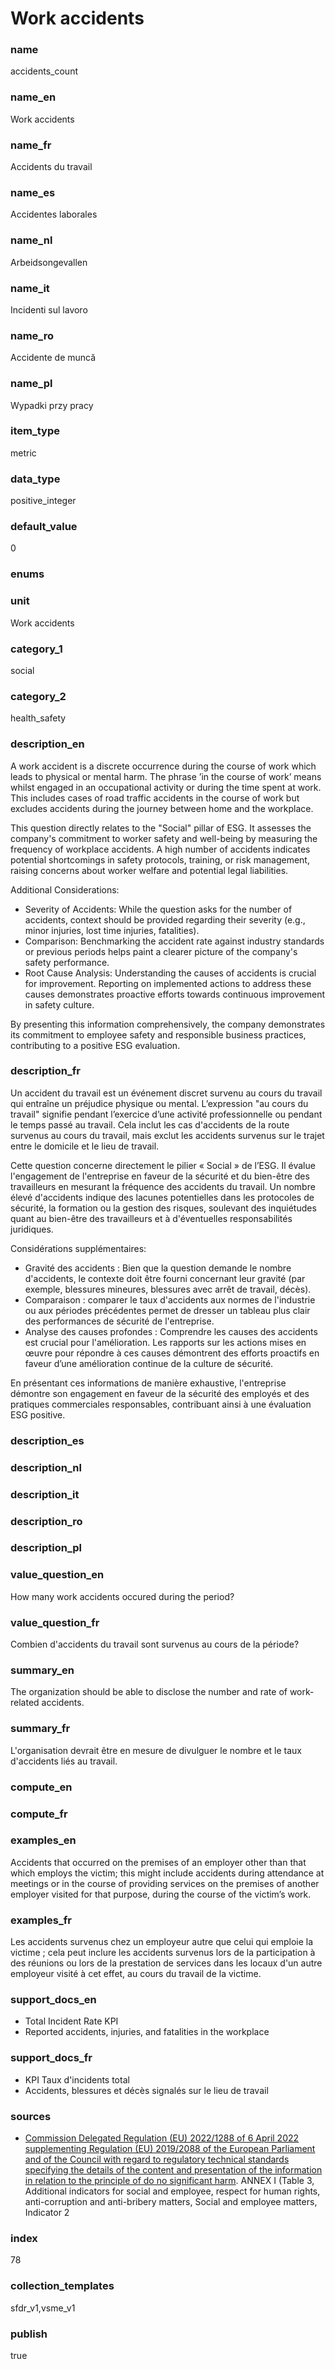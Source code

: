 # Work accidents

### name

accidents_count

### name_en

Work accidents

### name_fr

Accidents du travail

### name_es

Accidentes laborales

### name_nl

Arbeidsongevallen

### name_it

Incidenti sul lavoro

### name_ro

Accidente de muncă

### name_pl

Wypadki przy pracy

### item_type

metric

### data_type

positive_integer

### default_value

0

### enums



### unit

Work accidents

### category_1

social

### category_2

health_safety

### description_en

A work accident is a discrete occurrence during the course of work which leads to physical or
mental harm. The phrase ’in the course of work’ means whilst engaged in an occupational activity
or during the time spent at work. This includes cases of road traffic accidents in the course of
work but excludes accidents during the journey between home and the workplace.

This question directly relates to the "Social" pillar of ESG. It assesses the company's commitment
to worker safety and well-being by measuring the frequency of workplace accidents. A high number of
accidents indicates potential shortcomings in safety protocols, training, or risk management,
raising concerns about worker welfare and potential legal liabilities.

Additional Considerations:
- Severity of Accidents: While the question asks for the number of accidents, context should be
provided regarding their severity (e.g., minor injuries, lost time injuries, fatalities).
- Comparison: Benchmarking the accident rate against industry standards or previous periods helps
paint a clearer picture of the company's safety performance.
- Root Cause Analysis: Understanding the causes of accidents is crucial for improvement. Reporting
on implemented actions to address these causes demonstrates proactive efforts towards continuous
improvement in safety culture.

By presenting this information comprehensively, the company demonstrates its commitment to employee
safety and responsible business practices, contributing to a positive ESG evaluation.


### description_fr

Un accident du travail est un événement discret survenu au cours du travail qui entraîne un
préjudice physique ou mental. L’expression "au cours du travail" signifie pendant l’exercice
d’une activité professionnelle ou pendant le temps passé au travail. Cela inclut les cas d'accidents
de la route survenus au cours du travail, mais exclut les accidents survenus sur le trajet entre le
domicile et le lieu de travail.

Cette question concerne directement le pilier « Social » de l’ESG. Il évalue l'engagement de
l'entreprise en faveur de la sécurité et du bien-être des travailleurs en mesurant la fréquence
des accidents du travail. Un nombre élevé d'accidents indique des lacunes potentielles dans les
protocoles de sécurité, la formation ou la gestion des risques, soulevant des inquiétudes quant
au bien-être des travailleurs et à d'éventuelles responsabilités juridiques.

Considérations supplémentaires:
- Gravité des accidents : Bien que la question demande le nombre d'accidents, le contexte doit être
fourni concernant leur gravité (par exemple, blessures mineures, blessures avec arrêt de travail, décès).
- Comparaison : comparer le taux d'accidents aux normes de l'industrie ou aux périodes précédentes
permet de dresser un tableau plus clair des performances de sécurité de l'entreprise.
- Analyse des causes profondes : Comprendre les causes des accidents est crucial pour
l'amélioration. Les rapports sur les actions mises en œuvre pour répondre à ces causes démontrent
des efforts proactifs en faveur d’une amélioration continue de la culture de sécurité.

En présentant ces informations de manière exhaustive, l'entreprise démontre son engagement en
faveur de la sécurité des employés et des pratiques commerciales responsables, contribuant ainsi
à une évaluation ESG positive.

### description_es

### description_nl

### description_it

### description_ro

### description_pl


### value_question_en

How many work accidents occured during the period?

### value_question_fr

Combien d'accidents du travail sont survenus au cours de la période?

### summary_en

The organization should be able to disclose the number and rate of work-related accidents. 

### summary_fr

L'organisation devrait être en mesure de divulguer le nombre et le taux d'accidents liés au travail.

### compute_en



### compute_fr



### examples_en

Accidents that occurred on the premises of an employer other than that which employs the victim;
this might include accidents during attendance at meetings or in the course of providing services
on the premises of another employer visited for that purpose, during the course of the victim’s
work.

### examples_fr

Les accidents survenus chez un employeur autre que celui qui emploie la victime ; cela peut
inclure les accidents survenus lors de la participation à des réunions ou lors de la prestation
de services dans les locaux d'un autre employeur visité à cet effet, au cours du travail de la
victime.

### support_docs_en

- Total Incident Rate KPI
- Reported accidents, injuries, and fatalities in the workplace


### support_docs_fr

- KPI Taux d'incidents total
- Accidents, blessures et décès signalés sur le lieu de travail

### sources

- [Commission Delegated Regulation (EU) 2022/1288 of 6 April 2022 supplementing Regulation (EU) 2019/2088 of the European Parliament and of the Council with regard to regulatory technical standards specifying the details of the content and presentation of the information in relation to the principle of do no significant harm](https://eur-lex.europa.eu/eli/reg_del/2022/1288/oj).
ANNEX I (Table 3, Additional indicators for social and employee, respect for human rights, anti-corruption and anti-bribery matters, Social and employee matters, Indicator 2
            
### index

78

### collection_templates

sfdr_v1,vsme_v1

### publish

true
